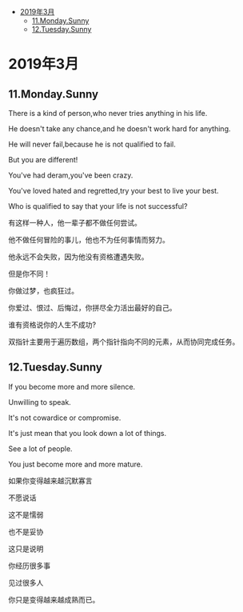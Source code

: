 <!-- GFM-TOC -->
* [2019年3月](#2019年3月)
    * [11.Monday.Sunny](#11.Monday.Sunny)
    * [12.Tuesday.Sunny](#12.Tuesday.Sunny)
<!-- GFM-TOC -->


# 2019年3月

## 11.Monday.Sunny

There is a kind of person,who never tries anything in his life.

He doesn't take any chance,and he doesn't work hard for anything.

He will never fail,because he is not qualified to fail.

But you are different!

You've had deram,you've been crazy.

You've loved hated and regretted,try your best to live your best.

Who is qualified to say that your life is not successful?


有这样一种人，他一辈子都不做任何尝试。

他不做任何冒险的事儿，他也不为任何事情而努力。

他永远不会失败，因为他没有资格遭遇失败。

但是你不同！

你做过梦，也疯狂过。

你爱过、恨过、后悔过，你拼尽全力活出最好的自己。

谁有资格说你的人生不成功?

双指针主要用于遍历数组，两个指针指向不同的元素，从而协同完成任务。



## 12.Tuesday.Sunny

If you become more and more silence.  

Unwilling to speak.  

It's not cowardice or compromise.   

It's just mean that you look down a lot of things.  

See a lot of people.  

You just become more and more mature.  

如果你变得越来越沉默寡言  

不愿说话  

这不是懦弱  

也不是妥协  

这只是说明  

你经历很多事  

见过很多人  

你只是变得越来越成熟而已。
